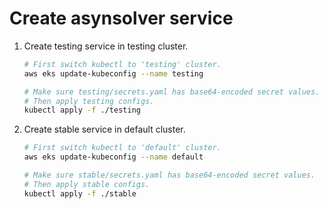 # Create asynsolver service

1. Create testing service in testing cluster.
    ```bash
    # First switch kubectl to 'testing' cluster.
    aws eks update-kubeconfig --name testing

    # Make sure testing/secrets.yaml has base64-encoded secret values.
    # Then apply testing configs.
    kubectl apply -f ./testing
    ```

2. Create stable service in default cluster.
    ```bash
    # First switch kubectl to 'default' cluster.
    aws eks update-kubeconfig --name default

    # Make sure stable/secrets.yaml has base64-encoded secret values.
    # Then apply stable configs.
    kubectl apply -f ./stable
    ```
